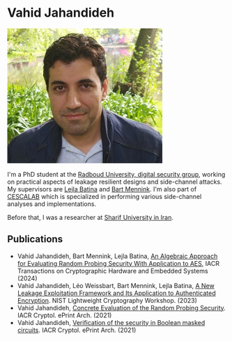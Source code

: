 # Vahid Jahandideh

![Vahid](vahid1.jpg)

I'm a PhD student at the [Radboud University, digital security group](https://www.ru.nl/dis/), working on practical aspects of leakage resilient  designs and side-channel attacks.
My supervisors are [Lejla Batina](https://www.cs.ru.nl/~lejla/) and [Bart Mennink](https://www.cs.ru.nl/~bmennink/). I'm also part of [CESCALAB](https://cescalab.cs.ru.nl/) which is specialized in performing various side-channel analyses and implementations.



Before that, I was a researcher at [Sharif University in Iran](https://en.sharif.edu/).

## Publications  
- Vahid Jahandideh, Bart Mennink, Lejla Batina, [An Algebraic Approach for Evaluating Random Probing Security With Application to AES](https://tches.iacr.org/index.php/TCHES/article/view/11806), IACR Transactions on Cryptographic Hardware and Embedded Systems (2024)
- Vahid Jahandideh, Léo Weissbart, Bart Mennink, Lejla Batina, [A New Leakage Exploitation Framework and Its Application to Authenticated Encryption](https://csrc.nist.gov/csrc/media/Events/2023/lightweight-cryptography-workshop-2023/documents/accepted-papers/05-a-new-leakage-exploitation-framework.pdf). NIST Lightweight Cryptography Workshop. (2023)
- Vahid Jahandideh, [Concrete Evaluation of the Random Probing Security](https://eprint.iacr.org/2021/859). IACR Cryptol. ePrint Arch. (2021)
- Vahid Jahandideh, [Verification of the security in Boolean masked circuits](https://eprint.iacr.org/2021/860). IACR Cryptol. ePrint Arch. (2021)

